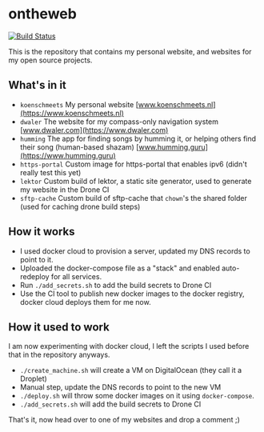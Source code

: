 # ontheweb

[![Build Status](https://ci.koenschmeets.nl/api/badges/vespakoen/ontheweb/status.svg)](https://ci.koenschmeets.nl/vespakoen/ontheweb)

This is the repository that contains my personal website, and websites for my open source projects.

## What's in it

- `koenschmeets` My personal website [www.koenschmeets.nl](https://www.koenschmeets.nl)
- `dwaler` The website for my compass-only navigation system [www.dwaler.com](https://www.dwaler.com)
- `humming`  The app for finding songs by humming it, or helping others find their song (human-based shazam) [www.humming.guru](https://www.humming.guru)
- `https-portal` Custom image for https-portal that enables ipv6 (didn't really test this yet)
- `lektor` Custom build of lektor, a static site generator, used to generate my website in the Drone CI
- `sftp-cache` Custom build of sftp-cache that `chown`'s the shared folder (used for caching drone build steps)

## How it works

- I used docker cloud to provision a server, updated my DNS records to point to it.
- Uploaded the docker-compose file as a "stack" and enabled auto-redeploy for all services.
- Run `./add_secrets.sh` to add the build secrets to Drone CI
- Use the CI tool to publish new docker images to the docker registry, docker cloud deploys them for me now.

## How it used to work

I am now experimenting with docker cloud, I left the scripts I used before that in the repository anyways.

- `./create_machine.sh` will create a VM on DigitalOcean (they call it a Droplet)
- Manual step, update the DNS records to point to the new VM
- `./deploy.sh` will throw some docker images on it using `docker-compose`.
- `./add_secrets.sh` will add the build secrets to Drone CI

That's it, now head over to one of my websites and drop a comment ;)
